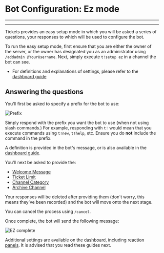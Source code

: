 # Bot Configuration: Ez mode
***
***

Tickets provides an easy setup mode in which you will be asked a series of questions, your responses to which will be used to configure the bot.

To run the easy setup mode, first ensure that you are either the owner of the server, or the owner has designated you as an administrator using `/addadmin @YourUsername`. Next, simply execute `t!setup ez` in a channel the bot can see.

- For definitions and explanations of settings, please refer to the [dashboard guide](./dashboard.md#prefix)

## Answering the questions
You'll first be asked to specify a prefix for the bot to use:

![Prefix](/img/ez_prefix.webp)

Simply respond with the prefix you want the bot to use (when not using slash commands.) For example, responding with `t!` would mean that you execute commands using `t!new`, `t!help`, etc. Ensure you do **not** include the command in the prefix.

A definition is provided in the bot's message, or is also available in the [dashboard guide](./dashboard.md#prefix).

You'll next be asked to provide the:
- [Welcome Message](./dashboard.md#welcome-message)
- [Ticket Limit](./dashboard.md#ticket-limit)
- [Channel Category](./dashboard.md#channel-category)
- [Archive Channel](./dashboard.md#archive-channel)

Your responses will be deleted after providing them (don't worry, this means they've been recorded) and the bot will move onto the next stage.

You can cancel the process using `/cancel`.

Once complete, the bot will send the following message:

![EZ complete](/img/ez_complete.webp)

Additional settings are available on the [dashboard](./dashboard.md), including [reaction panels](./panels.md). It is advised that you read these guides next.
